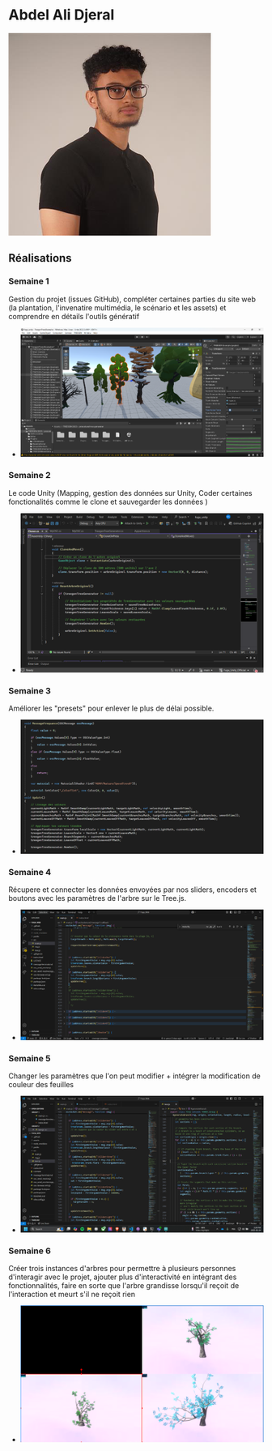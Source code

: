 # Abdel Ali Djeral

 ![Abdel](../../Assets/Images/Membres/abdel_ali_djeral/abdel.png)

 ## Réalisations

 <!-- Une image par semaine de la réalisation dont tu es le plus fier avec une légende -->

### Semaine 1
Gestion du projet (issues GitHub), compléter certaines parties du site web (la plantation, l'invenatire multimédia, le scénario et les assets) et comprendre en détails l'outils génératif
* ![S1 Outil génératif](../../Assets/Images/Membres/matis_labelle/outil_generatif.png)
  
### Semaine 2
Le code Unity (Mapping, gestion des données sur Unity, Coder certaines fonctionalités comme le clone et sauvegarder les données  )
* ![S2 Code Unity](../../Assets/Images/Membres/abdel_ali_djeral/clone-reset.png)

### Semaine 3
Améliorer les "presets" pour enlever le plus de délai possible.
* ![S3 Code Smooth](../../Assets/Images/Membres/abdel_ali_djeral/semaine_3.PNG)

### Semaine 4
Récupere et connecter les données envoyées par nos sliders, encoders et boutons avec les paramètres de l'arbre sur le Tree.js.
* ![S4 Code Tree.js](../../Assets/Images/Membres/abdel_ali_djeral/semaine_4.PNG)

### Semaine 5
Changer les paramètres que l'on peut modifier + intégrer la modification de couleur des feuilles
* ![S5 Changer Couleur](../../Assets/Images/Membres/abdel_ali_djeral/VSC-Arbre-Sem5.png)

### Semaine 6
Créer trois instances d'arbres pour permettre à plusieurs personnes d'interagir avec le projet, ajouter plus d'interactivité en intégrant des fonctionnalités, faire en sorte que l'arbre grandisse lorsqu'il reçoit de l'interaction et meurt s'il ne reçoit rien
* ![S6 Trois instances d'arbres](../../Assets/Images/Membres/abdel_ali_djeral/semaine_6_ObsTroisArbres.PNG)



